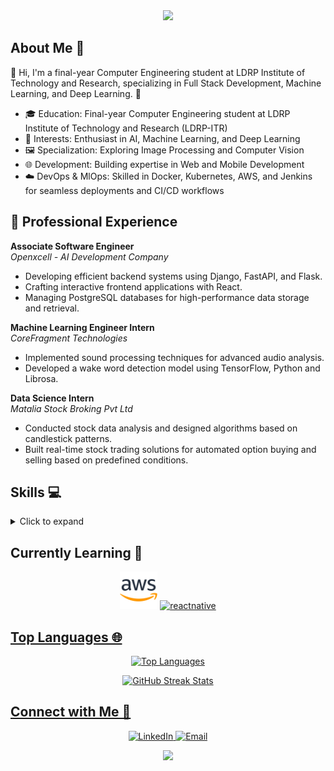 <div align="center">
  <img src="https://readme-typing-svg.herokuapp.com/?lines=Welcome+to+my+GitHub!;I'm+Kathan+Patel;Software+Engineer;AI+%26+ML+Enthusiast&font=Fira%20Code&center=true&width=420&height=60">
</div>

## About Me 🚀

👋 Hi, I'm a final-year Computer Engineering student at LDRP Institute of Technology and Research, specializing in Full Stack Development, Machine Learning, and Deep Learning. 🚀

- 🎓 Education: Final-year Computer Engineering student at LDRP Institute of Technology and Research (LDRP-ITR)
- 🤖 Interests: Enthusiast in AI, Machine Learning, and Deep Learning
- 🖼️ Specialization: Exploring Image Processing and Computer Vision
- 🌐 Development: Building expertise in Web and Mobile Development
- ☁️ DevOps & MlOps: Skilled in Docker, Kubernetes, AWS, and Jenkins for seamless deployments and CI/CD workflows


## 💼 Professional Experience  

**Associate Software Engineer**  
*Openxcell - AI Development Company*  
- Developing efficient backend systems using Django, FastAPI, and Flask.  
- Crafting interactive frontend applications with React.  
- Managing PostgreSQL databases for high-performance data storage and retrieval.  

**Machine Learning Engineer Intern**  
*CoreFragment Technologies*  
- Implemented sound processing techniques for advanced audio analysis.  
- Developed a wake word detection model using TensorFlow, Python and Librosa.

**Data Science Intern**  
*Matalia Stock Broking Pvt Ltd*  
- Conducted stock data analysis and designed algorithms based on candlestick patterns.  
- Built real-time stock trading solutions for automated option buying and selling based on predefined conditions.  


## Skills 💻

<details>
<summary>Click to expand</summary>

### Languages
<a href="https://www.w3schools.com/cpp/" target="_blank" rel="noreferrer"> <img src="https://raw.githubusercontent.com/devicons/devicon/master/icons/cplusplus/cplusplus-original.svg" alt="cplusplus" width="50" height="50" /> </a>
 <a href="https://www.python.org" target="_blank"><img src="https://raw.githubusercontent.com/devicons/devicon/master/icons/python/python-original.svg" alt="python" width="50" height="50"/></a>
  <a href="https://developer.mozilla.org/en-US/docs/Web/HTML" target="_blank"><img src="https://raw.githubusercontent.com/devicons/devicon/master/icons/html5/html5-original.svg" alt="html5" width="50" height="50"/></a>
  <a href="https://developer.mozilla.org/en-US/docs/Web/CSS" target="_blank"><img src="https://raw.githubusercontent.com/devicons/devicon/master/icons/css3/css3-original.svg" alt="css3" width="50" height="50"/></a>
  <a href="https://developer.mozilla.org/en-US/docs/Web/JavaScript" target="_blank"><img src="https://raw.githubusercontent.com/devicons/devicon/master/icons/javascript/javascript-original.svg" alt="javascript" width="50" height="50"/></a>


### Frameworks & Database
  <a href="https://reactjs.org/" target="_blank"><img src="https://raw.githubusercontent.com/devicons/devicon/master/icons/react/react-original.svg" alt="react" width="50" height="50"/></a>
  <a href="https://tailwindcss.com/" target="_blank"><img src="https://www.vectorlogo.zone/logos/tailwindcss/tailwindcss-icon.svg" alt="tailwind" width="50" height="50"/></a>
  <a href="https://www.djangoproject.com/" target="_blank" rel="noreferrer"> <img src="https://cdn.worldvectorlogo.com/logos/django.svg" alt="django" width="50" height="50"/> </a>
  <a href="https://firebase.google.com/" target="_blank" rel="noreferrer"> <img src="https://www.vectorlogo.zone/logos/firebase/firebase-icon.svg" alt="firebase" width="50" height="50"/> </a>
  <a href="https://www.postgresql.org" target="_blank" rel="noreferrer"> <img src="https://raw.githubusercontent.com/devicons/devicon/master/icons/postgresql/postgresql-original-wordmark.svg" alt="postgresql" width="50" height="50"/> </a>
  

### Machine Learning & Data Science
  <a href="https://www.tensorflow.org" target="_blank"><img src="https://www.vectorlogo.zone/logos/tensorflow/tensorflow-icon.svg" alt="tensorflow" width="50" height="50"/></a>
  <a href="https://pytorch.org/" target="_blank"><img src="https://www.vectorlogo.zone/logos/pytorch/pytorch-icon.svg" alt="pytorch" width="50" height="50"/></a>
  <a href="https://scikit-learn.org/" target="_blank"><img src="https://upload.wikimedia.org/wikipedia/commons/0/05/Scikit_learn_logo_small.svg" alt="scikit_learn" width="50" height="50"/></a>
  <a href="https://pandas.pydata.org/" target="_blank"><img src="https://raw.githubusercontent.com/devicons/devicon/master/icons/pandas/pandas-original.svg" alt="pandas" width="50" height="50"/></a>
  <a href="https://numpy.org/" target="_blank"><img src="https://raw.githubusercontent.com/devicons/devicon/master/icons/numpy/numpy-original.svg" alt="numpy" width="50" height="50"/></a>
  

### Tools & Technologies
  <a href="https://git-scm.com/" target="_blank"><img src="https://www.vectorlogo.zone/logos/git-scm/git-scm-icon.svg" alt="git" width="50" height="50"/></a> 
   <a href="https://www.linux.org/" target="_blank" rel="noreferrer"> <img src="https://raw.githubusercontent.com/devicons/devicon/master/icons/linux/linux-original.svg" alt="linux"  width="50" height="50" /> </a>
   <a href="https://www.jenkins.io" target="_blank" rel="noreferrer"> <img src="https://www.vectorlogo.zone/logos/jenkins/jenkins-icon.svg" alt="jenkins" width="50" height="50" /> </a>
   <a href="https://www.docker.com/" target="_blank"><img src="https://raw.githubusercontent.com/devicons/devicon/master/icons/docker/docker-original.svg" alt="docker" width="50" height="50"/></a>
   <a href="https://kubernetes.io" target="_blank" rel="noreferrer"> <img src="https://www.vectorlogo.zone/logos/kubernetes/kubernetes-icon.svg" alt="kubernetes" width="50" height="50" /> </a>
</details>

## Currently Learning 🌱

<p align="center">
  <img src="https://raw.githubusercontent.com/devicons/devicon/master/icons/amazonwebservices/amazonwebservices-original-wordmark.svg" alt="aws" width="60" height="60"/>
  <a href="https://reactnative.dev/" target="_blank" rel="noreferrer"> <img src="https://reactnative.dev/img/header_logo.svg" alt="reactnative" width="55" height="55" />
</p>


## Top Languages 🌐

<p align="center">
  <img src="https://github-readme-stats.vercel.app/api/top-langs/?username=Kathanpatel403&layout=compact&theme=radical&background-type=gradient" alt="Top Languages" />
</p>

<p align="center"><img src="https://github-readme-streak-stats.herokuapp.com/?user=Kathanpatel403&theme=radical&background-type=gradient&" alt="GitHub Streak Stats" /></p>


## Connect with Me 🤝

<p align="center">
  <a href="https://www.linkedin.com/in/kathanpatel403/" target="_blank">
    <img src="https://img.shields.io/badge/-LinkedIn-0077B5?style=for-the-badge&logo=LinkedIn&logoColor=white" alt="LinkedIn"/>
  </a>
  <a href="mailto:kathanpatel403@gmail.com" target="_blank">
    <img src="https://img.shields.io/badge/-Email-D14836?style=for-the-badge&logo=Gmail&logoColor=white" alt="Email"/>
  </a>
 
</p>

<div align="center">
  <img src="https://readme-typing-svg.herokuapp.com/?lines=Thanks+for+visiting!;Let's+connect+and+collaborate!&font=Fira%20Code&center=true&width=380&height=50">
</div>

